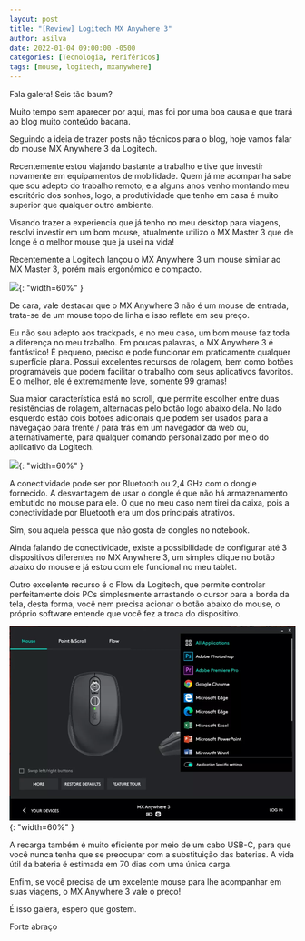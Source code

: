 ```yaml
---
layout: post
title: "[Review] Logitech MX Anywhere 3"
author: asilva
date: 2022-01-04 09:00:00 -0500
categories: [Tecnologia, Periféricos]
tags: [mouse, logitech, mxanywhere]
---
```


Fala galera! Seis tão baum?

Muito tempo sem aparecer por aqui, mas foi por uma boa causa e que trará ao blog muito conteúdo bacana.

Seguindo a ideia de trazer posts não técnicos para o blog, hoje vamos falar do mouse MX Anywhere 3 da Logitech.

Recentemente estou viajando bastante a trabalho e tive que investir novamente em equipamentos de mobilidade. Quem já me acompanha sabe que sou adepto do trabalho remoto, e a alguns anos venho montando meu escritório dos sonhos, logo, a produtividade que tenho em casa é muito superior que qualquer outro ambiente.

Visando trazer a experiencia que já tenho no meu desktop para viagens, resolvi investir em um bom mouse, atualmente utilizo o MX Master 3 que de longe é o melhor mouse que já usei na vida!

Recentemente a Logitech lançou o MX Anywhere 3 um mouse similar ao MX Master 3, porém mais ergonômico e compacto.

![](/assets/img/14/mx1.jpg){: "width=60%" }

De cara, vale destacar que o MX Anywhere 3 não é um mouse de entrada, trata-se de um mouse topo de linha e isso reflete em seu preço.

Eu não sou adepto aos trackpads, e no meu caso, um bom mouse faz toda a diferença no meu trabalho. Em poucas palavras, o MX Anywhere 3 é fantástico! É pequeno, preciso e pode funcionar em praticamente qualquer superfície plana. Possui excelentes recursos de rolagem, bem como botões programáveis que podem facilitar o trabalho com seus aplicativos favoritos. E o melhor, ele é extremamente leve, somente 99 gramas!

Sua maior característica está no scroll, que permite escolher entre duas resistências de rolagem, alternadas pelo botão logo abaixo dela. No lado esquerdo estão dois botões adicionais que podem ser usados para a navegação para frente / para trás em um navegador da web ou, alternativamente, para qualquer comando personalizado por meio do aplicativo da Logitech.

![](/assets/img/14/mx2.jpg){: "width=60%" }

A conectividade pode ser por Bluetooth ou 2,4 GHz com o dongle fornecido. A desvantagem de usar o dongle é que não há armazenamento embutido no mouse para ele. O que no meu caso nem tirei da caixa, pois a conectividade por Bluetooth era um dos principais atrativos.

Sim, sou aquela pessoa que não gosta de dongles no notebook.

Ainda falando de conectividade, existe a possibilidade de configurar até 3 dispositivos diferentes no MX Anywhere 3, um simples clique no botão abaixo do mouse e já estou com ele funcional no meu tablet.

Outro excelente recurso é o Flow da Logitech, que permite controlar perfeitamente dois PCs simplesmente arrastando o cursor para a borda da tela, desta forma, você nem precisa acionar o botão abaixo do mouse, o próprio software entende que você fez a troca do dispositivo.

![](/assets/img/14/mx3.webp){: "width=60%" }

A recarga também é muito eficiente por meio de um cabo USB-C, para que você nunca tenha que se preocupar com a substituição das baterias. A vida útil da bateria é estimada em 70 dias com uma única carga.

Enfim, se você precisa de um excelente mouse para lhe acompanhar em suas viagens, o MX Anywhere 3 vale o preço!

É isso galera, espero que gostem.

Forte abraço